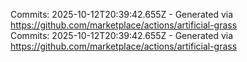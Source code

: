 Commits: 2025-10-12T20:39:42.655Z - Generated via https://github.com/marketplace/actions/artificial-grass
<br>
Commits: 2025-10-12T20:39:42.655Z - Generated via https://github.com/marketplace/actions/artificial-grass
<br>
